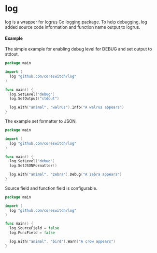 # log

log is a wrapper for [logrus](https://github.com/sirupsen/logrus/) Go logging package. To help debugging, log added
source code information and function name output to logrus.

#### Example

The simple example for enabling debug level for DEBUG and set output to stdout.

```go
package main

import (
  log "github.com/coreswitch/log"
)

func main() {
  log.SetLevel("debug")
  log.SetOutput("stdout")

  log.With("animal", "walrus").Info("A walrus appears")
}
```

The example set formatter to JSON.

```go
package main

import (
  log "github.com/coreswitch/log"
)

func main() {
  log.SetLevel("debug")
  log.SetJSONFormatter()

  log.With("animal", "zebra").Debug("A zebra appears")
}
```

Source field and function field is configurable.

```go
package main

import (
  log "github.com/coreswitch/log"
)

func main() {
  log.SourceField = false
  log.FuncField = false

  log.With("animal", "bird").Warn("A crow appears")
}
```
